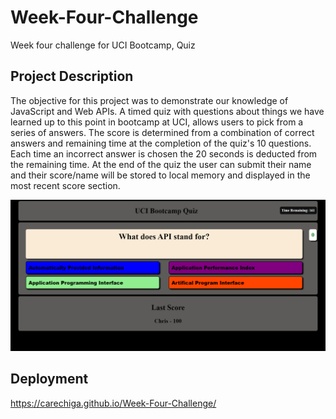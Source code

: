 # Week-Four-Challenge
Week four challenge for UCI Bootcamp, Quiz
## Project Description
The objective for this project was to demonstrate our knowledge of JavaScript and Web APIs.
A timed quiz with questions about things we have learned up to this point in bootcamp at UCI, allows users to pick from a series of answers. 
The score is determined from a combination of correct answers and remaining time at the completion of the quiz's 10 questions.
Each time an incorrect answer is chosen the 20 seconds is deducted from the remaining time.
At the end of the quiz the user can submit their name and their score/name will be stored to local memory and displayed in the most recent score section.

![alt text](/assets/images/Screenshot.png)

## Deployment
https://carechiga.github.io/Week-Four-Challenge/
